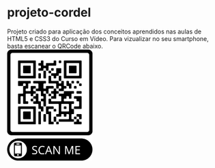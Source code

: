# projeto-cordel
 Projeto criado para aplicação dos conceitos aprendidos nas aulas de HTML5 e CSS3 do Curso em Vídeo.
 Para vizualizar no seu smartphone, basta escanear o QRCode abaixo.  
 <img src="imagens/frame.png" alt="QR Code do projeto" width="200">
